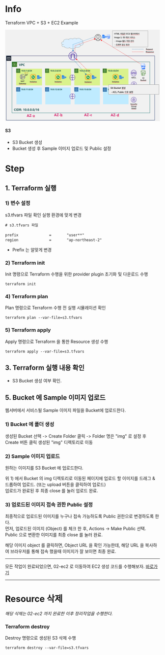 # Info
Terraform VPC + S3 + EC2 Example

![](../img/11-s3-diagram.png)

#### S3
* S3 Bucket 생성 
* Bucket 생성 후 Sample 이미지 업로드 및 Public 설정


# Step

## 1. Terraform 실행

### 1) 변수 설정
s3.tfvars 파일 확인 
실행 환경에 맞게 변경

```
# s3.tfvars 파일

prefix              =       "user**"
region              =       "ap-northeast-2"

```

* Prefix 는 알맞게 변경


### 2) Terraform init  
Init 명령으로 Terraform 수행을 위한 provider plugin 초기화 및 다운로드 수행

```
terraform init
```

### 4) Terraform plan  
Plan 명령으로 Terraform 수행 전 실행 시뮬레이션 확인
```
terraform plan --var-file=s3.tfvars
```  

### 5) Terraform apply  
Apply 명령으로 Terraform 을 통한 Resource 생성 수행
```
terraform apply --var-file=s3.tfvars
```  

## 3. Terraform 실행 내용 확인
* S3 Bucket 생성 여부 확인.


## 5. Bucket 에 Sample 이미지 업로드
웹서버에서 서비스될 Sample 이미지 파일을 Bucket에 업로드한다. 

### 1) Bucket 에 폴더 생성

생성된 Bucket 선택 -> Create Folder 클릭 -> Folder 명은 "img" 로 설정 후 Create 버튼 클릭
생성된 "img" 디렉토리로 이동

### 2) Sample 이미지 업로드

원하는 이미지를 S3 Bucket 에 업로드한다.  
  
위 1) 에서 Bucket 의 img 디렉토리로 이동된 페이지에 업로드 할 이미지를 드래그 & 드롭하여 업로드. (또는 upload 버튼을 클릭하여 업로드)  
업로드가 완료된 후 최종 close 를 눌러 업로드 완료.  

### 3) 업로드된 이미지 접속 권한 Public 설정

최종적으로 업로드된 이미지를 누구나 접속 가능하도록 Public 권한으로 변경하도록 한다.  
먼저, 업로드된 이미지 (Object) 를 체크 한 후, Actions -> Make Public 선택.  
Public 으로 변환한 이미지를 최종 close 를 눌러 완료.  
  
해당 이미지 object 를 클릭하면, Object URL 을 확인 가능한데, 해당 URL 을 복사하여 브라우저를 통해 접속 했을때 이미지가 잘 보이면 최종 완료.  



- - -

모든 작업이 완료되었으면, 02-ec2 로 이동하여 EC2 생성 코드를 수행해보자. [바로가기](../02-ec2)

- - - 


# Resource 삭제

*해당 삭제는 02-ec2 까지 완료한 이후 정리작업을 수행한다.*

### Terraform destroy
Destroy 명령으로 생성된 S3 삭제 수행
```
terraform destroy --var-file=s3.tfvars
```
